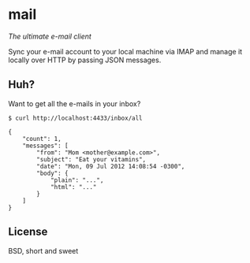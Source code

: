 mail
===============================================================================

*The ultimate e-mail client*

Sync your e-mail account to your local machine via IMAP and manage it locally
over HTTP by passing JSON messages.

Huh?
----

Want to get all the e-mails in your inbox?

    $ curl http://localhost:4433/inbox/all

    {
        "count": 1,
        "messages": [
            "from": "Mom <mother@example.com>",
            "subject": "Eat your vitamins",
            "date": "Mon, 09 Jul 2012 14:08:54 -0300",
            "body": {
                "plain": "...",
                "html": "..."
            }
        ]
    }

License
-------

BSD, short and sweet
